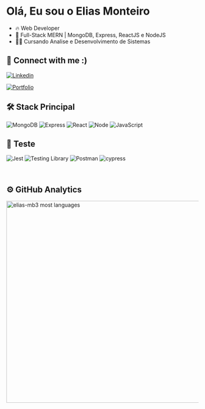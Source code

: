 <h1 align="left">Olá, Eu sou o Elias Monteiro</h1>

- 🔥 Web Developer 
- 💬 Full-Stack MERN | MongoDB, Express, ReactJS e NodeJS
- 👨‍💻 Cursando Analise e Desenvolvimento de Sistemas



## 📲 Connect with me :)
<a href="www.linkedin.com/in/monteiroelias">

![Linkedin](https://img.shields.io/badge/LinkedIn-0077B5?style=for-the-badge&logo=linkedin&logoColor=white)
  
</a>

<a href="https://meu-portifolio-wine.vercel.app/index.html">

![Portfolio](https://img.shields.io/badge/Portfolio-%23000000.svg?style=for-the-badge&logo=firefox&logoColor=#FF7139)
  
</a>

## 🛠 Stack Principal

![MongoDB](https://img.shields.io/badge/MongoDB-4EA94B?style=for-the-badge&logo=mongodb&logoColor=white)
![Express](https://img.shields.io/badge/Express.js-404D59?style=for-the-badge)
![React](https://img.shields.io/badge/React-20232A?style=for-the-badge&logo=react&logoColor=61DAFB)
![Node](https://img.shields.io/badge/Node.js-43853D?style=for-the-badge&logo=node.js&logoColor=white)
![JavaScript](https://img.shields.io/badge/JavaScript-F7DF1E?style=for-the-badge&logo=javascript&logoColor=black)

## 🔔 Teste
![Jest](https://img.shields.io/badge/-jest-%23C21325?style=for-the-badge&logo=jest&logoColor=white)
![Testing Library](https://img.shields.io/badge/testing%20library-323330?style=for-the-badge&logo=testing-library&logoColor=red)
![Postman](https://img.shields.io/badge/Postman-FF6C37?style=for-the-badge&logo=postman&logoColor=white)
![cypress](https://img.shields.io/badge/-cypress-%23E5E5E5?style=for-the-badge&logo=cypress&logoColor=058a5e)


<br/>


## ⚙️ GitHub Analytics

<img width="530em" src="https://github-readme-stats.vercel.app/api/top-langs/?username=elias-mb3&layout=compact&theme=vision-friendly-dark" alt="elias-mb3 most languages"/>
</p>



